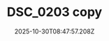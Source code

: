 ---
title: "DSC_0203 copy"
description: ""
image: "/uploads/photos/1761814077201-DSC_0203_copy.webp"
thumbnail: "/uploads/photos/1761814077201-DSC_0203_copy-thumb.webp"
width: 6000
height: 4000
featured: false
date: 2025-10-30T08:47:57.208Z
order: 0
---